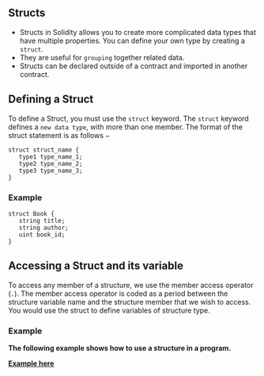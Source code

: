 ## Structs

- Structs in Solidity allows you to create more complicated data types that have multiple properties. You can define your own type by creating a `struct`.
- They are useful for `grouping` together related data.
- Structs can be declared outside of a contract and imported in another contract.

## Defining a Struct
To define a Struct, you must use the `struct` keyword. The `struct` keyword defines a `new data type`, with more than one member. The format of the struct statement is as follows −

```solidity
struct struct_name { 
   type1 type_name_1;
   type2 type_name_2;
   type3 type_name_3;
}
```
<h3>Example</h3>

```solidity
struct Book { 
   string title;
   string author;
   uint book_id;
}
```

## Accessing a Struct and its variable
To access any member of a structure, we use the member access operator (`.`). The member access operator is coded as a period between the structure variable name and the structure member that we wish to access. You would use the struct to define variables of structure type. 

<h3><b>Example<b></h3>
The following example shows how to use a structure in a program.

[Example here](https://github.com/0xYujan/Solidity/blob/765cbc56bd54a4c41176f98412fef223411463e8/Struct/Example.sol)

